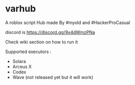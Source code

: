 # varhub

A roblox script Hub made By #myold and #HackerProCasual

discord is https://discord.gg/9x4dWmzPNa

Check wiki section on how to run it

Supported executors :
* Solara
* Arceus X
* Codex
* Wave (not released yet but it will work)
